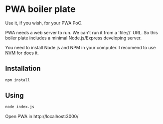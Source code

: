 # PWA boiler plate

Use it, if you wish, for your PWA PoC.

PWA needs a web server to run. We can't run it from a 'file://' URL. So this boiler plate includes a minimal Node.js/Express developing server.

You need to install Node.js and NPM in your computer. I recomend to use [NVM](https://github.com/nvm-sh/nvm) for does it.

## Installation

```bash
npm install
```
## Using

```bash
node index.js
```

Open PWA in http://localhost:3000/